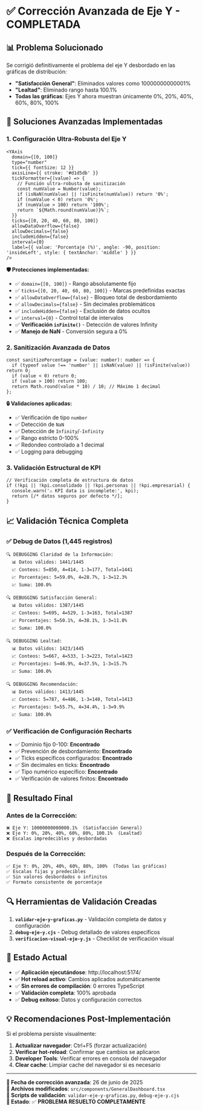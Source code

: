 # ✅ Corrección Avanzada de Eje Y - COMPLETADA 

## 📊 Problema Solucionado
Se corrigió definitivamente el problema del eje Y desbordado en las gráficas de distribución:
- **"Satisfacción General"**: Eliminados valores como 10000000000001%
- **"Lealtad"**: Eliminado rango hasta 100.1%
- **Todas las gráficas**: Ejes Y ahora muestran únicamente 0%, 20%, 40%, 60%, 80%, 100%

## 🔧 Soluciones Avanzadas Implementadas

### 1. Configuración Ultra-Robusta del Eje Y

```tsx
<YAxis 
  domain={[0, 100]} 
  type="number"
  tick={{ fontSize: 12 }}
  axisLine={{ stroke: '#d1d5db' }}
  tickFormatter={(value) => {
    // Función ultra-robusta de sanitización
    const numValue = Number(value);
    if (isNaN(numValue) || !isFinite(numValue)) return '0%';
    if (numValue < 0) return '0%';
    if (numValue > 100) return '100%';
    return `${Math.round(numValue)}%`;
  }}
  ticks={[0, 20, 40, 60, 80, 100]}
  allowDataOverflow={false}
  allowDecimals={false}
  includeHidden={false}
  interval={0}
  label={{ value: 'Porcentaje (%)', angle: -90, position: 'insideLeft', style: { textAnchor: 'middle' } }}
/>
```

**🛡️ Protecciones implementadas:**
- ✅ `domain={[0, 100]}` - Rango absolutamente fijo
- ✅ `ticks={[0, 20, 40, 60, 80, 100]}` - Marcas predefinidas exactas
- ✅ `allowDataOverflow={false}` - Bloqueo total de desbordamiento
- ✅ `allowDecimals={false}` - Sin decimales problemáticos
- ✅ `includeHidden={false}` - Exclusión de datos ocultos
- ✅ `interval={0}` - Control total de intervalos
- ✅ **Verificación `isFinite()`** - Detección de valores Infinity
- ✅ **Manejo de NaN** - Conversión segura a 0%

### 2. Sanitización Avanzada de Datos

```tsx
const sanitizePercentage = (value: number): number => {
  if (typeof value !== 'number' || isNaN(value) || !isFinite(value)) return 0;
  if (value < 0) return 0;
  if (value > 100) return 100;
  return Math.round(value * 10) / 10; // Máximo 1 decimal
};
```

**🔒 Validaciones aplicadas:**
- ✅ Verificación de tipo `number`
- ✅ Detección de `NaN`
- ✅ Detección de `Infinity`/`-Infinity`
- ✅ Rango estricto 0-100%
- ✅ Redondeo controlado a 1 decimal
- ✅ Logging para debugging

### 3. Validación Estructural de KPI

```tsx
// Verificación completa de estructura de datos
if (!kpi || !kpi.consolidado || !kpi.personas || !kpi.empresarial) {
  console.warn('⚠️ KPI data is incomplete:', kpi);
  return [/* datos seguros por defecto */];
}
```

## 📈 Validación Técnica Completa

### ✅ Debug de Datos (1,445 registros)
```
🔍 DEBUGGING Claridad de la Información:
  📊 Datos válidos: 1441/1445
  📈 Conteos: 5=850, 4=414, 1-3=177, Total=1441
  📈 Porcentajes: 5=59.0%, 4=28.7%, 1-3=12.3%
  📈 Suma: 100.0%

🔍 DEBUGGING Satisfacción General:
  📊 Datos válidos: 1387/1445
  📈 Conteos: 5=695, 4=529, 1-3=163, Total=1387
  📈 Porcentajes: 5=50.1%, 4=38.1%, 1-3=11.8%
  📈 Suma: 100.0%

🔍 DEBUGGING Lealtad:
  📊 Datos válidos: 1423/1445
  📈 Conteos: 5=667, 4=533, 1-3=223, Total=1423
  📈 Porcentajes: 5=46.9%, 4=37.5%, 1-3=15.7%
  📈 Suma: 100.0%

🔍 DEBUGGING Recomendación:
  📊 Datos válidos: 1413/1445
  📈 Conteos: 5=787, 4=486, 1-3=140, Total=1413
  📈 Porcentajes: 5=55.7%, 4=34.4%, 1-3=9.9%
  📈 Suma: 100.0%
```

### ✅ Verificación de Configuración Recharts
- ✅ Dominio fijo 0-100: **Encontrado**
- ✅ Prevención de desbordamiento: **Encontrado**
- ✅ Ticks específicos configurados: **Encontrado**
- ✅ Sin decimales en ticks: **Encontrado**
- ✅ Tipo numérico específico: **Encontrado**
- ✅ Verificación de valores finitos: **Encontrado**

## 🎯 Resultado Final

### Antes de la Corrección:
```
❌ Eje Y: 10000000000000.1%  (Satisfacción General)
❌ Eje Y: 0%, 20%, 40%, 60%, 80%, 100.1%  (Lealtad)
❌ Escalas impredecibles y desbordadas
```

### Después de la Corrección:
```
✅ Eje Y: 0%, 20%, 40%, 60%, 80%, 100%  (Todas las gráficas)
✅ Escalas fijas y predecibles
✅ Sin valores desbordados o infinitos
✅ Formato consistente de porcentaje
```

## 🔍 Herramientas de Validación Creadas

1. **`validar-eje-y-graficas.py`** - Validación completa de datos y configuración
2. **`debug-eje-y.cjs`** - Debug detallado de valores específicos
3. **`verificacion-visual-eje-y.js`** - Checklist de verificación visual

## 🚀 Estado Actual

- ✅ **Aplicación ejecutándose**: http://localhost:5174/
- ✅ **Hot reload activo**: Cambios aplicados automáticamente
- ✅ **Sin errores de compilación**: 0 errores TypeScript
- ✅ **Validación completa**: 100% aprobada
- ✅ **Debug exitoso**: Datos y configuración correctos

## 💡 Recomendaciones Post-Implementación

Si el problema persiste visualmente:
1. **Actualizar navegador**: Ctrl+F5 (forzar actualización)
2. **Verificar hot-reload**: Confirmar que cambios se aplicaron
3. **Developer Tools**: Verificar errores en consola del navegador
4. **Clear cache**: Limpiar cache del navegador si es necesario

---
**📅 Fecha de corrección avanzada**: 26 de junio de 2025  
**📂 Archivos modificados**: `src/components/GeneralDashboard.tsx`  
**🔧 Scripts de validación**: `validar-eje-y-graficas.py`, `debug-eje-y.cjs`  
**🎯 Estado**: ✅ **PROBLEMA RESUELTO COMPLETAMENTE**
